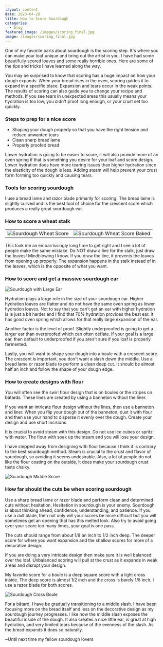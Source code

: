 ```yaml
---
layout: content
date: 2023-04-28
title: How to Score Sourdough
categories:
  - blog
featured_image: /images/scoring_final.jpg
image: /images/scoring_final.jpg
---
```


One of my favorite parts about sourdough is the scoring step. It's where you can make your loaf unique and bring out the artist in you. I have had some beautifully scored loaves and some really horrible ones. Here are some of the tips and tricks I have learned along the way.

You may be surprised to know that scoring has a huge impact on how your dough expands.
When your bread rises in the oven, scoring guides it to expand in a specific place. Expansion and tears occur in the weak points. The results of scoring can also guide you to change your recipe and methods. If you see tears in unexpected areas this usually means your hydration is too low, you didn't proof long enough, or your crust set too quickly.

### Steps to prep for a nice score

- Shaping your dough properly so that you have the right tension and reduce unwanted tears
- Clean sharp bread lame
- Properly proofed bread

Lower hydration is going to be easier to score, it will also provide more of an oven spring if that is something you desire for your loaf and score design. Lower hydration does have more tearing issues than higher hydration since the elasticity of the dough is less. Adding steam will help prevent your crust form forming too quickly and causing tears.

### Tools for scoring sourdough

I use a bread lame and razor blade primarily for scoring. The bread lame is slightly curved and is the best tool of choice for the crescent score which produces a really great sourdough ear.

### How to score a wheat stalk

|                                                     |                                                                |
| --------------------------------------------------- | -------------------------------------------------------------- |
| ![Sourdough Wheat Score](/images/scoring_wheat.jpg) | ![Sourdough Wheat Score Baked](/images/scoring_wheatBaked.jpg) |

This took me an embarrissingly long time to get right and I see a lot of people make the same mistake. Do NOT draw a line for the stalk, just draw the leaves! Mindblowing I know. If you draw the line, it prevents the leaves from opening up properly. The expansion happens in the stalk instead of in the leaves, which is the opposite of what you want.

### How to score and get a massive sourdough ear

![Sourdough with Large Ear](/images/scoring_ear.jpg)

Hydration plays a large role in the size of your sourdough ear. Higher hydration loaves are flatter and do not have the same oven spring as lower hydration loaves. Not to say that you can't get an ear with higher hydration is is just a bit harder and I find that 70% hydration provides the best ear. It has good oven spring which allows for that really large expansion of the ear.

Another factor is the level of proof. Slightly underproofed is going to get a larger ear than overproofed which can often deflate. If your goal is a large ear, then default to underproofed if you aren't sure if you loaf is properly fermented.

Lastly, you will want to shape your dough into a boule with a crescent score. The crescent is important, you don't want a slash down the middle. Use a bread lame or razor blade to perform a clean deep cut. It should be almost half an inch and follow the shape of your dough edge.

### How to create designs with flour

You will often see the swirl flour design that is on boules or the stripes on bâtards. These lines are created by using a banneton without the liner.

If you want an intricate flour design without the lines, then use a banneton and liner. When you flip your dough out of the banneton, dust it with flour and then use your hand to disperse it evenly over the dough. Create your design and use short incisions.

It is crucial to avoid steam with this design. Do not use ice cubes or spritz with water. The flour with soak up the steam and you will lose your design.

I have stepped away from designing with flour because I think it is contrary to the best sourdough method. Steam is crucial to the crust and flavor of sourdough, so avoiding it seems undesirable. Also, a lot of people do not like the flour coating on the outside, it does make your sourdough crust taste chalky.

![Sourdough Middle Score](/images/scoring_middle.jpg)

### How far should the cuts be when scoring sourdough

Use a sharp bread lame or razor blade and perform clean and determined cuts without hesitation. Hesitation in sourdough is your enemy. Sourdough is about thinking ahead, confidence, understanding, and patience. If you use a dull blade, then not only will your scores be more difficult but you will sometimes get an opening that has this melted look. Also try to avoid going over your score too many times, your goal is one pass.

The cuts should range from about 1/8 an inch to 1/2 inch deep. The deeper score for where you want expansion and the shallow scores for more of a decorative design.

If you are doing a very intricate design then make sure it is well balanced over the loaf. Unbalanced scoring will pull at the crust as it expands in weak areas and disrupt your design.

My favorite score for a boule is a deep square score with a light cross inside. The deep score is almost 1/2 inch and the cross is barely 1/8 inch. I use a razor blade for both scores.

![Sourdough Cross Boule](/images/scoring_cross.jpg)

For a bâtard, I have be gradually transitioning to a middle slash. I have been focusing more on the bread itself and less on the decorative design as my sourdough journey progresses. I like how the middle slash exposes the beautiful inside of the dough. It also creates a nice little ear, is great at high hydration, and very limited tears because of the evenness of the slash. As the bread expands it does so naturally.

~Until next time my fellow sourdough lovers
